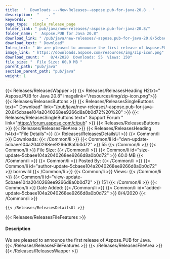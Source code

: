 ```yaml
---
title:  "  Downloads ---New-Releases--aspose.pub-for-java-20.8 . " 
description:  "    . " 
keywords:  "    . " 
page_type:  single_release_page
folder_link: " pub/java/new-releases/-aspose.pub-for-java-20.8/"
folder_name: "  Aspose.PUB for Java 20.8"
download_link: " /pub/java/new-releases/-aspose.pub-for-java-20.8/5cbaee104a2040268ee9266d8a0b0d72"
download_text: " Download"
Intro_text: " We are pleased to announce the first release of Aspose.PUB for Java."
image_link: " https://downloads.aspose.com/resources/img/zip-icon.png"
download_count: "   8/4/2020  Downloads: 55  Views: 150"
file_size: "  File Size: 60.0 MB "
parent_path: "pub/java"
section_parent_path: "pub/java"
weight: 1 
---
```


{{< Releases/ReleasesWapper >}}
  {{< Releases/ReleasesHeading H2txt="  Aspose.PUB for Java 20.8" imagelink="/resources/img/zip-icon.png">}}
  {{< Releases/ReleasesButtons >}}
    {{< Releases/ReleasesSingleButtons text=" Download" link="/pub/java/new-releases/-aspose.pub-for-java-20.8/5cbaee104a2040268ee9266d8a0b0d72%20%20" >}}
    {{< Releases/ReleasesSingleButtons text=" Support Forum " link="https://forum.aspose.com/c/pub" >}}
  {{< Releases/ReleasesButtons >}}
  {{< Releases/ReleasesFileArea >}}
    {{< Releases/ReleasesHeading h4txt="File Details">}}
    {{< Releases/ReleasesDetailsUl >}}
            {{< Common/li  >}} Downloads: {{< /Common/li >}} 
      {{< Common/li id="dwn-update-5cbaee104a2040268ee9266d8a0b0d72" >}} 55 {{< /Common/li >}} 
      {{< Common/li  >}} File Size: {{< /Common/li >}} 
      {{< Common/li id="size-update-5cbaee104a2040268ee9266d8a0b0d72" >}} 60.0 MB {{< /Common/li >}} 
      {{< Common/li  >}} Posted By: {{< /Common/li >}} 
      {{< Common/li id="author-update-5cbaee104a2040268ee9266d8a0b0d72" >}} bornwild {{< /Common/li >}} 
      {{< Common/li  >}} Views: {{< /Common/li >}} 
      {{< Common/li id="view-update-5cbaee104a2040268ee9266d8a0b0d72" >}} 151 {{< /Common/li >}} 
      {{< Common/li  >}} Date Added: {{< /Common/li >}} 
      {{< Common/li id="added-update-5cbaee104a2040268ee9266d8a0b0d72" >}} 8/4/2020 {{< /Common/li >}} 

    {{< /Releases/ReleasesDetailsUl >}}

  {{< Releases/ReleasesFileFeatures >}}
      <h4>Description</h4><div class="HTMLDescription">We are pleased to announce the first release of Aspose.PUB for Java.</div>
  {{< /Releases/ReleasesFileFeatures >}}
 {{< /Releases/ReleasesFileArea >}}
{{< /Releases/ReleasesWapper >}}


